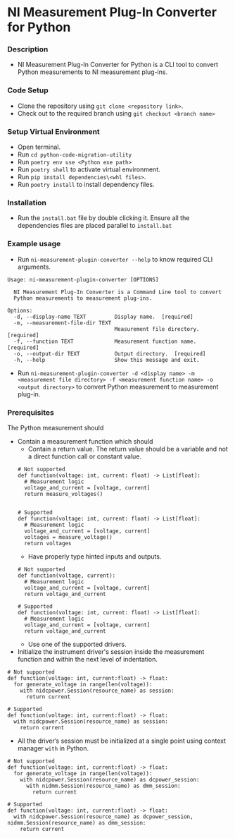 # NI Measurement Plug-In Converter for Python

### Description

- NI Measurement Plug-In Converter for Python is a CLI tool to convert Python measurements to NI measurement plug-ins.

### Code Setup

- Clone the repository using `git clone <repository link>`.
- Check out to the required branch using `git checkout <branch name>`

### Setup Virtual Environment

- Open terminal.
- Run `cd python-code-migration-utility`
- Run `poetry env use <Python exe path>`
- Run `poetry shell` to activate virtual environment.
- Run `pip install dependencies\<whl files>`.
- Run `poetry install` to install dependency files.

### Installation

- Run the `install.bat` file by double clicking it. Ensure all the dependencies files are placed parallel to `install.bat`

### Example usage

- Run `ni-measurement-plugin-converter --help` to know required CLI arguments.
```
Usage: ni-measurement-plugin-converter [OPTIONS]

  NI Measurement Plug-In Converter is a Command Line tool to convert     
  Python measurements to measurement plug-ins.

Options:
  -d, --display-name TEXT         Display name.  [required]
  -m, --measurement-file-dir TEXT
                                  Measurement file directory.  [required]
  -f, --function TEXT             Measurement function name.  [required]
  -o, --output-dir TEXT           Output directory.  [required]
  -h, --help                      Show this message and exit.
```
- Run `ni-measurement-plugin-converter -d <display name> -m <measurement file directory> -f <measurement function name> -o <output directory>` to convert Python measurement to measurement plug-in.


### Prerequisites

The Python measurement should
- Contain a measurement function which should
  - Contain a return value. The return value should be a variable and not a direct function call or constant value.
  ```
  # Not supported
  def function(voltage: int, current: float) -> List[float]:
    # Measurement logic
    voltage_and_current = [voltage, current]
    return measure_voltages()


  # Supported
  def function(voltage: int, current: float) -> List[float]:
    # Measurement logic
    voltage_and_current = [voltage, current]
    voltages = measure_voltage()
    return voltages

  ```
  - Have properly type hinted inputs and outputs.
  ```
  # Not supported
  def function(voltage, current):
    # Measurement logic
    voltage_and_current = [voltage, current]
    return voltage_and_current
  
  # Supported
  def function(voltage: int, current: float) -> List[float]:
    # Measurement logic
    voltage_and_current = [voltage, current]
    return voltage_and_current

  ```
  - Use one of the supported drivers.
- Initialize the instrument driver's session inside the measurement function and within the next level of indentation.
```
# Not supported
def function(voltage: int, current:float) -> float:
  for generate_voltage in range(len(voltage)):
    with nidcpower.Session(resource_name) as session:
      return current

# Supported
def function(voltage: int, current:float) -> float:
  with nidcpower.Session(resource_name) as session:
    return current
```
- All the driver’s session must be initialized at a single point using context manager `with` in Python.

```
# Not supported
def function(voltage: int, current:float) -> float:
  for generate_voltage in range(len(voltage)):
    with nidcpower.Session(resource_name) as dcpower_session:
      with nidmm.Session(resource_name) as dmm_session:
        return current

# Supported
def function(voltage: int, current:float) -> float:
  with nidcpower.Session(resource_name) as dcpower_session, nidmm.Session(resource_name) as dmm_session:
    return current

```
